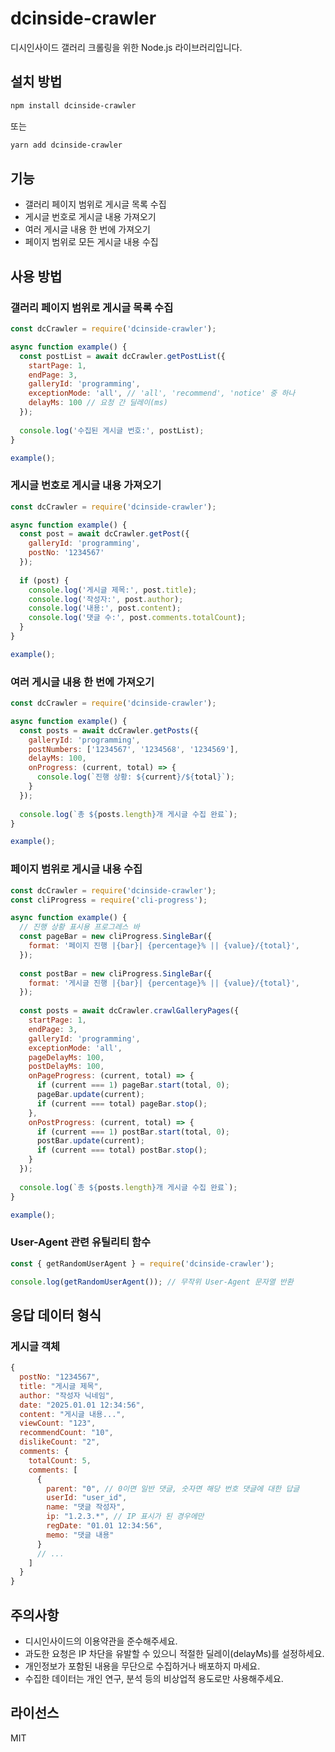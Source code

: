 # dcinside-crawler

디시인사이드 갤러리 크롤링을 위한 Node.js 라이브러리입니다.

## 설치 방법

```bash
npm install dcinside-crawler
```

또는

```bash
yarn add dcinside-crawler
```

## 기능

- 갤러리 페이지 범위로 게시글 목록 수집
- 게시글 번호로 게시글 내용 가져오기
- 여러 게시글 내용 한 번에 가져오기
- 페이지 범위로 모든 게시글 내용 수집

## 사용 방법

### 갤러리 페이지 범위로 게시글 목록 수집

```javascript
const dcCrawler = require('dcinside-crawler');

async function example() {
  const postList = await dcCrawler.getPostList({
    startPage: 1,
    endPage: 3,
    galleryId: 'programming',
    exceptionMode: 'all', // 'all', 'recommend', 'notice' 중 하나
    delayMs: 100 // 요청 간 딜레이(ms)
  });
  
  console.log('수집된 게시글 번호:', postList);
}

example();
```

### 게시글 번호로 게시글 내용 가져오기

```javascript
const dcCrawler = require('dcinside-crawler');

async function example() {
  const post = await dcCrawler.getPost({
    galleryId: 'programming',
    postNo: '1234567'
  });
  
  if (post) {
    console.log('게시글 제목:', post.title);
    console.log('작성자:', post.author);
    console.log('내용:', post.content);
    console.log('댓글 수:', post.comments.totalCount);
  }
}

example();
```

### 여러 게시글 내용 한 번에 가져오기

```javascript
const dcCrawler = require('dcinside-crawler');

async function example() {
  const posts = await dcCrawler.getPosts({
    galleryId: 'programming',
    postNumbers: ['1234567', '1234568', '1234569'],
    delayMs: 100,
    onProgress: (current, total) => {
      console.log(`진행 상황: ${current}/${total}`);
    }
  });
  
  console.log(`총 ${posts.length}개 게시글 수집 완료`);
}

example();
```

### 페이지 범위로 게시글 내용 수집

```javascript
const dcCrawler = require('dcinside-crawler');
const cliProgress = require('cli-progress');

async function example() {
  // 진행 상황 표시용 프로그레스 바
  const pageBar = new cliProgress.SingleBar({
    format: '페이지 진행 |{bar}| {percentage}% || {value}/{total}',
  });
  
  const postBar = new cliProgress.SingleBar({
    format: '게시글 진행 |{bar}| {percentage}% || {value}/{total}',
  });
  
  const posts = await dcCrawler.crawlGalleryPages({
    startPage: 1,
    endPage: 3,
    galleryId: 'programming',
    exceptionMode: 'all',
    pageDelayMs: 100,
    postDelayMs: 100,
    onPageProgress: (current, total) => {
      if (current === 1) pageBar.start(total, 0);
      pageBar.update(current);
      if (current === total) pageBar.stop();
    },
    onPostProgress: (current, total) => {
      if (current === 1) postBar.start(total, 0);
      postBar.update(current);
      if (current === total) postBar.stop();
    }
  });
  
  console.log(`총 ${posts.length}개 게시글 수집 완료`);
}

example();
```

### User-Agent 관련 유틸리티 함수

```javascript
const { getRandomUserAgent } = require('dcinside-crawler');

console.log(getRandomUserAgent()); // 무작위 User-Agent 문자열 반환
```

## 응답 데이터 형식

### 게시글 객체

```javascript
{
  postNo: "1234567",
  title: "게시글 제목",
  author: "작성자 닉네임",
  date: "2025.01.01 12:34:56", 
  content: "게시글 내용...",
  viewCount: "123",
  recommendCount: "10",
  dislikeCount: "2",
  comments: {
    totalCount: 5,
    comments: [
      {
        parent: "0", // 0이면 일반 댓글, 숫자면 해당 번호 댓글에 대한 답글
        userId: "user_id",
        name: "댓글 작성자",
        ip: "1.2.3.*", // IP 표시가 된 경우에만
        regDate: "01.01 12:34:56",
        memo: "댓글 내용"
      }
      // ...
    ]
  }
}
```

## 주의사항

- 디시인사이드의 이용약관을 준수해주세요.
- 과도한 요청은 IP 차단을 유발할 수 있으니 적절한 딜레이(delayMs)를 설정하세요.
- 개인정보가 포함된 내용을 무단으로 수집하거나 배포하지 마세요.
- 수집한 데이터는 개인 연구, 분석 등의 비상업적 용도로만 사용해주세요.

## 라이선스

MIT